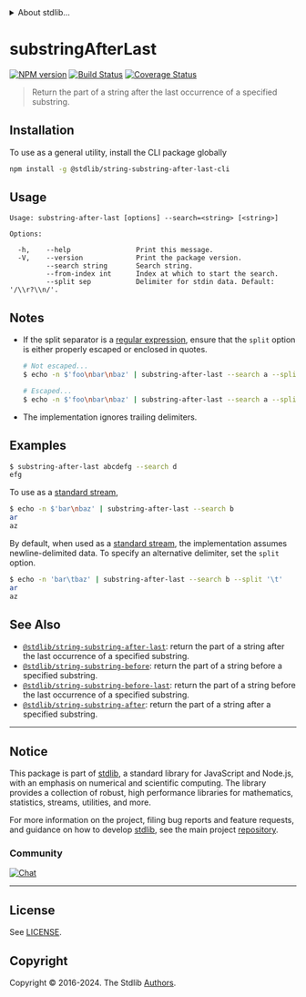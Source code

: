 <!--

@license Apache-2.0

Copyright (c) 2021 The Stdlib Authors.

Licensed under the Apache License, Version 2.0 (the "License");
you may not use this file except in compliance with the License.
You may obtain a copy of the License at

   http://www.apache.org/licenses/LICENSE-2.0

Unless required by applicable law or agreed to in writing, software
distributed under the License is distributed on an "AS IS" BASIS,
WITHOUT WARRANTIES OR CONDITIONS OF ANY KIND, either express or implied.
See the License for the specific language governing permissions and
limitations under the License.

-->


<details>
  <summary>
    About stdlib...
  </summary>
  <p>We believe in a future in which the web is a preferred environment for numerical computation. To help realize this future, we've built stdlib. stdlib is a standard library, with an emphasis on numerical and scientific computation, written in JavaScript (and C) for execution in browsers and in Node.js.</p>
  <p>The library is fully decomposable, being architected in such a way that you can swap out and mix and match APIs and functionality to cater to your exact preferences and use cases.</p>
  <p>When you use stdlib, you can be absolutely certain that you are using the most thorough, rigorous, well-written, studied, documented, tested, measured, and high-quality code out there.</p>
  <p>To join us in bringing numerical computing to the web, get started by checking us out on <a href="https://github.com/stdlib-js/stdlib">GitHub</a>, and please consider <a href="https://opencollective.com/stdlib">financially supporting stdlib</a>. We greatly appreciate your continued support!</p>
</details>

# substringAfterLast

[![NPM version][npm-image]][npm-url] [![Build Status][test-image]][test-url] [![Coverage Status][coverage-image]][coverage-url] <!-- [![dependencies][dependencies-image]][dependencies-url] -->

> Return the part of a string after the last occurrence of a specified substring.

<!-- Section to include introductory text. Make sure to keep an empty line after the intro `section` element and another before the `/section` close. -->

<section class="intro">

</section>

<!-- /.intro -->

<!-- Package usage documentation. -->





<!-- Package usage notes. Make sure to keep an empty line after the `section` element and another before the `/section` close. -->



<!-- Package usage examples. -->



<!-- Section for describing a command-line interface. -->



<section class="cli">



<section class="installation">

## Installation

To use as a general utility, install the CLI package globally

```bash
npm install -g @stdlib/string-substring-after-last-cli
```

</section>
<!-- CLI usage documentation. -->


<section class="usage">

## Usage

```text
Usage: substring-after-last [options] --search=<string> [<string>]

Options:

  -h,    --help                Print this message.
  -V,    --version             Print the package version.
         --search string       Search string.
         --from-index int      Index at which to start the search.
         --split sep           Delimiter for stdin data. Default: '/\\r?\\n/'.
```

</section>

<!-- /.usage -->

<!-- CLI usage notes. Make sure to keep an empty line after the `section` element and another before the `/section` close. -->

<section class="notes">

## Notes

-   If the split separator is a [regular expression][mdn-regexp], ensure that the `split` option is either properly escaped or enclosed in quotes.

    ```bash
    # Not escaped...
    $ echo -n $'foo\nbar\nbaz' | substring-after-last --search a --split /\r?\n/

    # Escaped...
    $ echo -n $'foo\nbar\nbaz' | substring-after-last --search a --split /\\r?\\n/
    ```

-   The implementation ignores trailing delimiters.

</section>

<!-- /.notes -->

<!-- CLI usage examples. -->

<section class="examples">

## Examples

```bash
$ substring-after-last abcdefg --search d
efg
```

To use as a [standard stream][standard-streams],

```bash
$ echo -n $'bar\nbaz' | substring-after-last --search b
ar
az
```

By default, when used as a [standard stream][standard-streams], the implementation assumes newline-delimited data. To specify an alternative delimiter, set the `split` option.

```bash
$ echo -n 'bar\tbaz' | substring-after-last --search b --split '\t'
ar
az
```

</section>

<!-- /.examples -->

</section>

<!-- /.cli -->

<!-- Section to include cited references. If references are included, add a horizontal rule *before* the section. Make sure to keep an empty line after the `section` element and another before the `/section` close. -->

<section class="references">

</section>

<!-- /.references -->

<!-- Section for related `stdlib` packages. Do not manually edit this section, as it is automatically populated. -->

<section class="related">

## See Also

-   <span class="package-name">[`@stdlib/string-substring-after-last`][@stdlib/string-substring-after-last]</span><span class="delimiter">: </span><span class="description">return the part of a string after the last occurrence of a specified substring.</span>
-   <span class="package-name">[`@stdlib/string-substring-before`][@stdlib/string/substring-before]</span><span class="delimiter">: </span><span class="description">return the part of a string before a specified substring.</span>
-   <span class="package-name">[`@stdlib/string-substring-before-last`][@stdlib/string/substring-before-last]</span><span class="delimiter">: </span><span class="description">return the part of a string before the last occurrence of a specified substring.</span>
-   <span class="package-name">[`@stdlib/string-substring-after`][@stdlib/string/substring-after]</span><span class="delimiter">: </span><span class="description">return the part of a string after a specified substring.</span>

</section>

<!-- /.related -->

<!-- Section for all links. Make sure to keep an empty line after the `section` element and another before the `/section` close. -->


<section class="main-repo" >

* * *

## Notice

This package is part of [stdlib][stdlib], a standard library for JavaScript and Node.js, with an emphasis on numerical and scientific computing. The library provides a collection of robust, high performance libraries for mathematics, statistics, streams, utilities, and more.

For more information on the project, filing bug reports and feature requests, and guidance on how to develop [stdlib][stdlib], see the main project [repository][stdlib].

### Community

[![Chat][chat-image]][chat-url]

---

## License

See [LICENSE][stdlib-license].


## Copyright

Copyright &copy; 2016-2024. The Stdlib [Authors][stdlib-authors].

</section>

<!-- /.stdlib -->

<!-- Section for all links. Make sure to keep an empty line after the `section` element and another before the `/section` close. -->

<section class="links">

[npm-image]: http://img.shields.io/npm/v/@stdlib/string-substring-after-last-cli.svg
[npm-url]: https://npmjs.org/package/@stdlib/string-substring-after-last-cli

[test-image]: https://github.com/stdlib-js/string-substring-after-last@v0.2.2/actions/workflows/test.yml/badge.svg?branch=v0.2.2
[test-url]: https://github.com/stdlib-js/string-substring-after-last@v0.2.2/actions/workflows/test.yml?query=branch:v0.2.2

[coverage-image]: https://img.shields.io/codecov/c/github/stdlib-js/string-substring-after-last@v0.2.2/main.svg
[coverage-url]: https://codecov.io/github/stdlib-js/string-substring-after-last@v0.2.2?branch=main

<!--

[dependencies-image]: https://img.shields.io/david/stdlib-js/string-substring-after-last@v0.2.2.svg
[dependencies-url]: https://david-dm.org/stdlib-js/string-substring-after-last@v0.2.2/main

-->

[chat-image]: https://img.shields.io/gitter/room/stdlib-js/stdlib.svg
[chat-url]: https://app.gitter.im/#/room/#stdlib-js_stdlib:gitter.im

[stdlib]: https://github.com/stdlib-js/stdlib

[stdlib-authors]: https://github.com/stdlib-js/stdlib/graphs/contributors

[cli-section]: https://github.com/stdlib-js/string-substring-after-last@v0.2.2#cli
[cli-url]: https://github.com/stdlib-js/string-substring-after-last@v0.2.2/tree/cli
[@stdlib/string-substring-after-last]: https://github.com/stdlib-js/string-substring-after-last@v0.2.2/tree/main

[umd]: https://github.com/umdjs/umd
[es-module]: https://developer.mozilla.org/en-US/docs/Web/JavaScript/Guide/Modules

[deno-url]: https://github.com/stdlib-js/string-substring-after-last@v0.2.2/tree/deno
[deno-readme]: https://github.com/stdlib-js/string-substring-after-last@v0.2.2/blob/deno/README.md
[umd-url]: https://github.com/stdlib-js/string-substring-after-last@v0.2.2/tree/umd
[umd-readme]: https://github.com/stdlib-js/string-substring-after-last@v0.2.2/blob/umd/README.md
[esm-url]: https://github.com/stdlib-js/string-substring-after-last@v0.2.2/tree/esm
[esm-readme]: https://github.com/stdlib-js/string-substring-after-last@v0.2.2/blob/esm/README.md
[branches-url]: https://github.com/stdlib-js/string-substring-after-last@v0.2.2/blob/main/branches.md

[stdlib-license]: https://raw.githubusercontent.com/stdlib-js/string-substring-after-last@v0.2.2/main/LICENSE

[standard-streams]: https://en.wikipedia.org/wiki/Standard_streams

[mdn-regexp]: https://developer.mozilla.org/en-US/docs/Web/JavaScript/Guide/Regular_Expressions

<!-- <related-links> -->

[@stdlib/string/substring-before]: https://github.com/stdlib-js/string-substring-before

[@stdlib/string/substring-before-last]: https://github.com/stdlib-js/string-substring-before-last

[@stdlib/string/substring-after]: https://github.com/stdlib-js/string-substring-after

<!-- </related-links> -->

</section>

<!-- /.links -->
